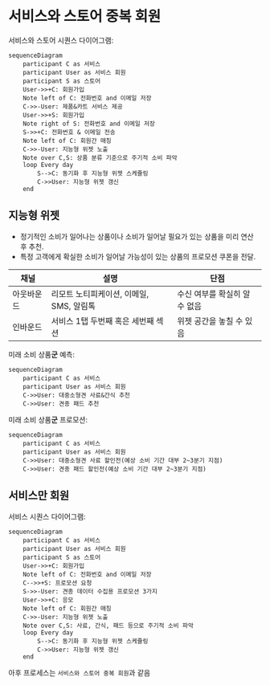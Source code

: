 # 서비스와 스토어 중복 회원

서비스와 스토어 시퀀스 다이어그램:

```mermaid
sequenceDiagram
    participant C as 서비스
    participant User as 서비스 회원
    participant S as 스토어
    User->>+C: 회원가입
    Note left of C: 전화번호 and 이메일 저장
    C->>-User: 제품&카트 서비스 제공
    User->>+S: 회원가입
    Note right of S: 전화번호 and 이메일 저장
    S->>+C: 전화번호 & 이메일 전송
    Note left of C: 회원간 매칭
    C->>-User: 지능형 위젯 노출
    Note over C,S: 상품 분류 기준으로 주기적 소비 파악
    loop Every day
        S-->C: 동기화 후 지능형 위젯 스케쥴링
        C->>User: 지능형 위젯 갱신
    end
```

## 지능형 위젯

- 정기적인 소비가 일어나는 상품이나 소비가 일어날 필요가 있는 상품을 미리 연산 후 추천.
- 특정 고객에게 확실한 소비가 일어날 가능성이 있는 상품의 프로모션 쿠폰을 전달.

| 채널       | 설명                                     | 단점                          |
| ---------- | ---------------------------------------- | ----------------------------- |
| 아웃바운드 | 리모트 노티피케이션, 이메일, SMS, 알림톡 | 수신 여부를 확실히 알 수 없음 |
| 인바운드   | 서비스 1탭 두번째 혹은 세번째 섹션       | 위젯 공간을 놓칠 수 있음      |

미래 소비 상품**군** 예측:

```mermaid
sequenceDiagram
    participant C as 서비스
    participant User as 서비스 회원
    C->>User: 대중소형견 사료&간식 추천
    C->>User: 견종 패드 추천
```

미래 소비 상품**군** 프로모션:

```mermaid
sequenceDiagram
    participant C as 서비스
    participant User as 서비스 회원
    C->>User: 대중소형견 사료 할인전(예상 소비 기간 대부 2~3분기 지점)
    C->>User: 견종 패드 할인전(예상 소비 기간 대부 2~3분기 지점)
```

## 서비스만 회원

서비스 시퀀스 다이어그램:

```mermaid
sequenceDiagram
    participant C as 서비스
    participant User as 서비스 회원
    participant S as 스토어
    User->>+C: 회원가입
    Note left of C: 전화번호 and 이메일 저장
    C-->>+S: 프로모션 요청
    S->>-User: 견종 데이터 수집용 프로모션 3가지
    User->>+C: 응모
    Note left of C: 회원간 매칭
    C->>-User: 지능형 위젯 노출
    Note over C,S: 사료, 간식, 패드 등으로 주기적 소비 파악
    loop Every day
        S-->C: 동기화 후 지능형 위젯 스케쥴링
        C->>User: 지능형 위젯 갱신
    end
```

아후 프로세스는 `서비스와 스토어 중복 회원`과 같음
